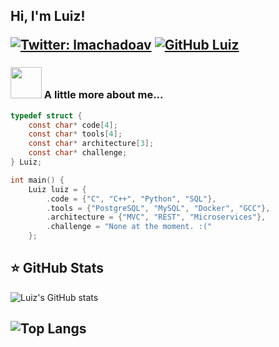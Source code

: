 <h2> Hi, I'm Luiz! 

</em></p>

[![Twitter: lmachadoav](https://img.shields.io/twitter/follow/lmachadoav?style=social)](https://twitter.com/lmachadoav)
[![GitHub Luiz](https://img.shields.io/github/followers/sudoaptgetmach?label=follow&style=social)](https://github.com/sudoaptgetmach)


### <img src="https://media.giphy.com/media/VgCDAzcKvsR6OM0uWg/giphy.gif" width="50"> A little more about me...  

```c
typedef struct {
    const char* code[4];
    const char* tools[4];
    const char* architecture[3];
    const char* challenge;
} Luiz;

int main() {
    Luiz luiz = {
        .code = {"C", "C++", "Python", "SQL"},
        .tools = {"PostgreSQL", "MySQL", "Docker", "GCC"},
        .architecture = {"MVC", "REST", "Microservices"},
        .challenge = "None at the moment. :("
    };
```

## ⭐ GitHub Stats

![Luiz's GitHub stats](https://github-readme-stats.vercel.app/api?username=sudoaptgetmach&show_icons=true&theme=transparent)

![Top Langs](https://github-readme-stats.vercel.app/api/top-langs/?username=sudoaptgetmach&langs_count=5&theme=transparent)
---
